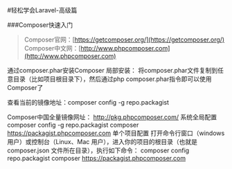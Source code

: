 #轻松学会Laravel-高级篇

###Composer快速入门
>Composer官网：[https://getcomposer.org/](https://getcomposer.org/)  
>Composer中文网：[http://www.phpcomposer.com](http://www.phpcomposer.com)

通过composer.phar安装Composer
局部安装：
将composer.phar文件复制到任意目录（比如项目根目录下），然后通过php composer.phar指令即可以使用Composer了

查看当前的镜像地址：composer config -g repo.packagist

Composer中国全量镜像网址： http://pkg.phpcomposer.com/
系统全局配置
composer config -g repo.packagist composer https://packagist.phpcomposer.com
单个项目配置
打开命令行窗口（windows用户）或控制台（Linux、Mac 用户），进入你的项目的根目录（也就是 composer.json 文件所在目录），执行如下命令：
composer config repo.packagist composer https://packagist.phpcomposer.com
